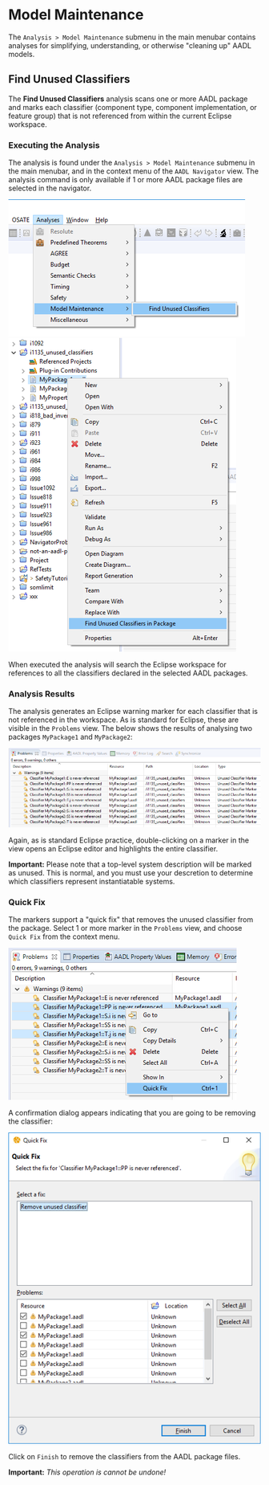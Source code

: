 # Model Maintenance

The `Analysis > Model Maintenance` submenu in the main menubar contains analyses for simplifying, understanding, or otherwise "cleaning up" AADL models.  

## Find Unused Classifiers

The **Find Unused Classifiers** analysis scans one or more AADL package and marks each classifier (component type, component implementation, or feature group) that is not referenced from within the current Eclipse workspace.  

### Executing the Analysis

The analysis is found under the `Analysis > Model Maintenance` submenu in the main menubar, and in the context menu of the `AADL Navigator` view.  The analysis command is only available if 1 or more AADL package files are selected in the navigator.

![Find Unused Classifiers in the main menu](images/find-unused-main-menu.png)
![Find Unused Classifiers in the context menu](images/find-unused-context-menu.png)

When executed the analysis will search the Eclipse workspace for references to all the classifiers declared in the selected AADL packages.  

### Analysis Results

The analysis generates an Eclipse warning marker for each classifier that is not referenced in the workspace.  As is standard for Eclipse, these are visible in the `Problems` view.  The below shows the results of analysing two packages `MyPackage1` and `MyPackage2`:

![Problems view showing unused classifier markers](images/unused-markers.png)

Again, as is standard Eclipse practice, double-clicking on a marker in the view opens an Eclipse editor and highlights the entire classifier.

**Important:** Please note that a top-level system description will be marked as unused.  This is normal, and you must use your descretion to determine which classifiers represent instantiatable systems.


### Quick Fix

The markers support a "quick fix" that removes the unused classifier from the package.  Select 1 or more marker in the `Problems` view, and choose `Quick Fix` from the context menu.

![Quick Fix in the context menu](images/quick-fix-menu.png)

A confirmation dialog appears indicating that you are going to be removing the classifier:

![Quick fix dialog](images/quick-fix-dialog.png)

Click on `Finish` to remove the classifiers from the AADL package files.  

**Important:** _This operation is cannot be undone!_



